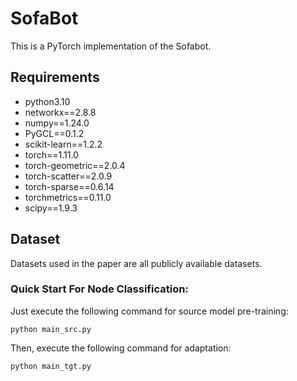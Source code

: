 # SofaBot
This is a PyTorch implementation of the Sofabot.

## Requirements
* python3.10
* networkx==2.8.8 
* numpy==1.24.0 
* PyGCL==0.1.2 
* scikit-learn==1.2.2 
* torch==1.11.0 
* torch-geometric==2.0.4 
* torch-scatter==2.0.9 
* torch-sparse==0.6.14 
* torchmetrics==0.11.0
* scipy==1.9.3


## Dataset 
Datasets used in the paper are all publicly available datasets. 

### Quick Start For Node Classification:
Just execute the following command for source model pre-training:
```
python main_src.py
```
Then, execute the following command for adaptation:
```
python main_tgt.py
```
